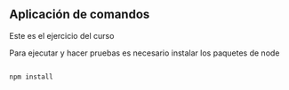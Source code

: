 ## Aplicación de comandos

Este es el ejercicio del curso 


Para ejecutar y hacer pruebas es necesario instalar los paquetes de node 

```

npm install 


```
